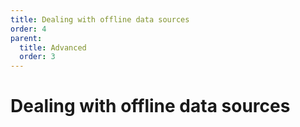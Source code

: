```yaml
---
title: Dealing with offline data sources
order: 4
parent:
  title: Advanced
  order: 3
---
```


# Dealing with offline data sources
